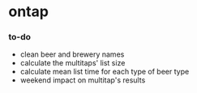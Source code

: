 # ontap

### to-do
* clean beer and brewery names
* calculate the multitaps' list size
* calculate mean list time for each type of beer type
* weekend impact on multitap's results